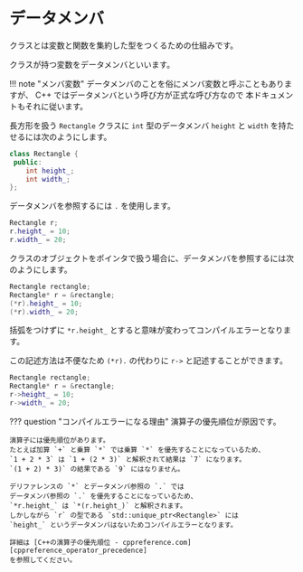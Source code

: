 # データメンバ

クラスとは変数と関数を集約した型をつくるための仕組みです。

クラスが持つ変数をデータメンバといいます。

!!! note "メンバ変数"
    データメンバのことを俗にメンバ変数と呼ぶこともありますが、
    C++ ではデータメンバという呼び方が正式な呼び方なので
    本ドキュメントもそれに従います。

長方形を扱う `Rectangle` クラスに
`int` 型のデータメンバ `height` と `width` を持たせるには次のようにします。

```cpp
class Rectangle {
 public:
    int height_;
    int width_;
};
```

データメンバを参照するには `.` を使用します。

```cpp
Rectangle r;
r.height_ = 10;
r.width_ = 20;
```

クラスのオブジェクトをポインタで扱う場合に、データメンバを参照するには次のようにします。

```cpp
Rectangle rectangle;
Rectangle* r = &rectangle;
(*r).height_ = 10;
(*r).width_ = 20;
```

括弧をつけずに `*r.height_` とすると意味が変わってコンパイルエラーとなります。

この記述方法は不便なため `(*r).` の代わりに `r->` と記述することができます。

```cpp
Rectangle rectangle;
Rectangle* r = &rectangle;
r->height_ = 10;
r->width_ = 20;
```

??? question "コンパイルエラーになる理由"
    演算子の優先順位が原因です。

    演算子には優先順位があります。
    たとえば加算 `+` と乗算 `*` では乗算 `*` を優先することになっているため、
    `1 + 2 * 3` は `1 + (2 * 3)` と解釈されて結果は `7` になります。
    `(1 + 2) * 3)` の結果である `9` にはなりません。

    デリファレンスの `*` とデータメンバ参照の `.` では
    データメンバ参照の `.` を優先することになっているため、
    `*r.height_` は `*(r.height_)` と解釈されます。
    しかしながら `r` の型である `std::unique_ptr<Rectangle>` には
    `height_` というデータメンバはないためコンパイルエラーとなります。

    詳細は [C++の演算子の優先順位 - cppreference.com][cppreference_operator_precedence]
    を参照してください。

[cppreference_operator_precedence]: https://ja.cppreference.com/w/cpp/language/operator_precedence

